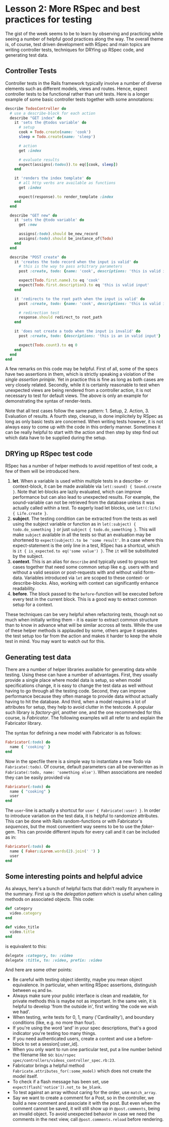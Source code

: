 # Lesson 2: More RSpec and best practices for testing

The gist of the week seems to be to learn by observing and practicing while seeing a number of helpful good practices along the way. The overall theme is, of course, test driven development with RSpec and main topics are writing controller tests, techniques for DRYing up RSpec code, and generating test data.

## Controller Tests

Controller tests in the Rails framework typically involve a number of diverse elements such as different models, views and routes. Hence, expect controller tests to be functional rather than unit tests. Here is a longer example of some basic controller tests together with some annotations:

```ruby
describe TodosController do
  # use a describe-block for each action
  describe "GET index" do
    it 'sets the @todos variable' do
      # setup
      cook = Todo.create(name: 'cook')
      sleep = Todo.create(name: 'sleep')

      # action
      get :index

      # evaluate results
      expect(assigns(:todos)).to eq([cook, sleep])
    end

    it 'renders the index template' do
      # all http verbs are available as functions
      get :index

      expect(response).to render_template :index
    end
  end

  describe "GET new" do
    it 'sets the @todo variable' do
      get :new

      assigns(:todo).should be_new_record
      assigns(:todo).should be_instance_of(Todo)
    end
  end

  describe "POST create" do
    it 'creates the todo record when the input is valid' do
      # this is the way to pass arbitrary parameters
      post :create, todo: {name: 'cook', descriptions: 'this is valid input'}

      expect(Todo.first.name).to eq 'cook'
      expect(Todo.first.description).to eq 'this is valid input'
    end

    it 'redirects to the root path when the input is valid' do
      post :create, todo: {name: 'cook', descriptions: 'this is valid input'}

      # redirection test
      response.should redirect_to root_path
    end

    it 'does not create a todo when the input is invalid' do
      post :create, todo: {descriptions: 'this is an in valid input'}

      expect(Todo.count).to eq 0
    end
  end
end
```

A few remarks on this code may be helpful. First of all, some of the specs have two assertions in them, which is strictly speaking a violation of the *single assertion priniple*. Yet in practice this is fine as long as both cases are very closely related. Secondly, while it is certainly reasonable to test when unexpected views are being rendered from a controller action, it is not necessary to test for default views. The above is only an example for demonstrating the syntax of render-tests.

Note that all test cases follow the same pattern: 1. Setup, 2. Action, 3. Evaluation of results. A fourth step, cleanup, is done implicitely by RSpec as long as only basic tests are concerned. When writing tests however, it is not always easy to come up with the code in this orderly manner. Sometimes it can be really helpful to start with the action and then step by step find out which data have to be supplied during the setup.


## DRYing up RSpec test code

RSpec has a number of helper methods to avoid repetition of test code, a few of them will be introduced here.

1. **let**. When a variable is used within multiple tests in a describe- or context-block, it can be made available via `let(:sound) { Sound.create }`. Note that let-blocks are lazily evaluated, which can improve performance but can also lead to unexpected results. For example, the sound-variable can not be retrieved from the database unless it was actually called within a test. To eagerly load let blocks, use `let!(:life) { Life.create }`.
2. **subject**. The testing condition can be extracted from the tests as well using the subject variable or function as in `let(:subject) { todo.do_something }` or just `subject { todo.do_something }`. This will make `subject` available in all the tests so that an evaluation may be shortened to `expect(subject).to be 'some result'`. In a case where this expect-statement is the only line in a test, RSpec has a shortcut, which is `it { is_expected.to eq('some value') }`. The `it` will be substituted by the subject.
3. **context**. This is an alias for `describe` and typically used to groups test cases together that need some common setup like e.g. users with and without a valid session or post-requests with and without valid form-data. Variables introduced via `let` are scoped to these context- or describe-blocks. Also, working with context can significantly enhance readability.
4. **before**. The block passed to the `before`-function will be executed before every test in the current block. This is a good way to extract common setup for a context.

These techniques can be very helpful when refactoring tests, though not so much when initially writing them - it is easier to extract common structure than to know in advance what will be similar accross all tests. While the use of these helper methods is applauded by some, others argue it separates the test setup too far from the action and makes it harder to keep the whole test in mind. You may want to watch out for this.


## Generating test data

There are a number of helper libraries available for generating data while testing. Using these can have a number of advantages. First, they usually provide a single place where model data is setup, so when model specifications change, it is easy to change the test data as well without having to go through all the testing code. Second, they can improve performance because they often manage to provide data without actually having to hit the database. And third, when a model requires a lot of attributes for setup, they help to avoid clutter in the testcode.
A popular such library is *factory-girl*, another one, and the one recommended for this course, is *Fabricator*. The following examples will all refer to and explain the Fabricator library.

The syntax for defining a new model with Fabricator is as follows:

```ruby
Fabricator(:todo) do
  name { 'cooking' }
end
```

Now in the specfile there is a simple way to instantiate a new Todo via `Fabricate(:todo)`. Of course, default parameters can all be overwritten as in `Fabricate(:todo, name: 'something else')`. When associations are needed they can be easily provided via

```ruby
Fabricator(:todo) do
  name { "cooking" }
  user
end
```

The `user`-line is actually a shortcut for `user { Fabricate(:user) }`. In order to introduce variation on the test data, it is helpful to randomize attributes. This can be done with Rails random-functions or with Fabricator's *sequences*, but the most conventient way seems to be to use the *faker*-gem. This can provide different inputs for every call and it can be included as in:

```ruby
Fabricator(:todo) do
  name { Faker::Lorem.words(2).join(' ') }
  user
end
```

## Some interesting points and helpful advice

As always, here's a bunch of helpful facts that didn't really fit anywhere in the summary. First up is the *delegation pattern* which is useful when calling methods on associated objects. This code:

```ruby
def category
  video.category
end

def video_title
  video.title
end
```

is equivalent to this:

```ruby
delegate :category, to: :video
delegate :title, to: :video, prefix: :video
```

And here are some other points:
- Be careful with testing object identity, maybe you mean object equivalence. In particular, when writing RSpec assertions, distinguish between `eq` and `be`.
- Always make sure your public interface is clean and readable, for private methods this is maybe not as important. In the same vein, it is helpful to develop 'from the outside in', first writing 'the code we wish we had'.
- When testing, write tests for 0, 1, many ('Cardinality'), and boundary conditions (like, e.g. no more than four).
- If you're using the word 'and' in your spec descriptions, that's a good indicator you're testing too many things.
- If you need authenticated users, create a context and use a before-block to set a session[:user_id].
- When you only want to run one particular test, put a line number behind the filename like so: `bin/rspec spec/controllers/videos_controller_spec.rb:23`.
- Fabricator brings a helpful method `Fabricate.attributes_for(:some_model)` which does not create the model itself.
- To check if a flash message has been set, use `expect(flash['notice']).not_to be_blank`.
- To test against an array without caring for the order, use `match_array`.
- Say we want to create a comment for a Post, so in the controller, we build a new comment and associate it with the post. But even when the comment cannot be saved, it will still show up in `@post.comments`, being an invalid object. To avoid unexpected behavior in case we need the comments in the next view, call `@post.comments.reload` before rendering.
